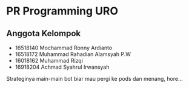 # PR Programming URO
## Anggota Kelompok
- 16518140 Mochammad Ronny Ardianto 
- 16518172 Muhammad Rahadian Alamsyah P.W
- 16018162 Muhammad Rizqi 
- 16918204 Achmad Syahrul Irwansyah

Strateginya main-main bot biar mau pergi ke pods dan menang, hore...
